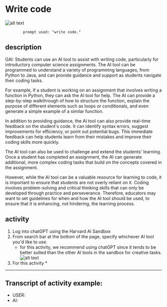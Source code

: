 # Write code

![alt text](https://files.slack.com/files-pri/T0HTW3H0V-F0612TH12N5/oue_031.png?pub_secret=fe6d7d778e)


            prompt used: "write code."
            
## description
GAI: Students can use an AI tool to assist with writing code, particularly for introductory computer science assignments. The AI tool can be programmed to understand a variety of programming languages, from Python to Java, and can provide guidance and support as students navigate their coding tasks.

For example, if a student is working on an assignment that involves writing a function in Python, they can ask the AI tool for help. The AI can provide a step-by-step walkthrough of how to structure the function, explain the purpose of different elements such as loops or conditionals, and even generate a simple example of a similar function.

In addition to providing guidance, the AI tool can also provide real-time feedback on the student's code. It can identify syntax errors, suggest improvements for efficiency, or point out potential bugs. This immediate feedback can help students learn from their mistakes and improve their coding skills more quickly.

The AI tool can also be used to challenge and extend the students' learning. Once a student has completed an assignment, the AI can generate additional, more complex coding tasks that build on the concepts covered in the assignment.

However, while the AI tool can be a valuable resource for learning to code, it is important to ensure that students are not overly reliant on it. Coding involves problem-solving and critical thinking skills that can only be developed through practice and perseverance. Therefore, educators may want to set guidelines for when and how the AI tool should be used, to ensure that it is enhancing, not hindering, the learning process.

## activity
1. Log into chatGPT using the Harvard AI Sandbox
2. From search bar at the bottom of the page, specify whichever AI tool you'd like to use.
    * for this activity, we recommend using chatGPT since it tends to be better suited than the other AI tools in the sandbox for creative tasks.
![alt text](https://files.slack.com/files-pri/T0HTW3H0V-F0612HG51ND/video_to_gif__6_..gif?pub_secret=4e1c91c9ce)
3. For this activity
    * 

---

## Transcript of activity example:

* USER:
* AI: 